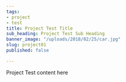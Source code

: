```yaml
---
tags:
- project
- test
title: Project Test Title
sub_heading: Project Test Sub Heading
banner_image: "/uploads/2018/02/25/car.jpg"
slug: project01
published: false

---
```

Project Test content here
